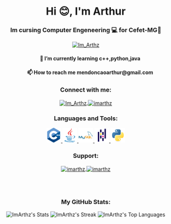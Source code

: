 <div align="center">
    <h1>Hi 😊, I'm Arthur</h1>
    <h3>Im cursing Computer Engeneering 💻 for Cefet-MG🏫</h3>
</div>

<div align="center">
    <a href="https://twitter.com/im_arthz" target="blank">
        <img src="https://img.shields.io/twitter/follow/Im_Arthz?logo=twitter&style=for-the-badge" alt="Im_Arthz" />
    </a>
</div>
<div align="center">
<ul >
    <h4>🌱 I’m currently learning c++,python,java</h4>
    <h4>📫 How to reach me mendoncaoarthur@gmail.com</h4>
</ul>
</div>

<div align="center">
    <h3>Connect with me:</h3>
    <p>
        <a href="https://twitter.com/Im_Arthz" target="blank">
            <img align="center" src="https://raw.githubusercontent.com/rahuldkjain/github-profile-readme-generator/master/src/images/icons/Social/twitter.svg" alt="Im_Arthz" height="30" width="40" />
        </a>
        <a href="https://discordapp.com/users/imarthz" target="blank">
            <img align="center" src="https://raw.githubusercontent.com/rahuldkjain/github-profile-readme-generator/master/src/images/icons/Social/discord.svg" alt="imarthz" height="30" width="40" />
        </a>
    </p>
</div>
<div align="center">
    <h3>Languages and Tools:</h3>
    <p align="center"> <a href="https://www.w3schools.com/cpp/" target="_blank" rel="noreferrer"> <img src="https://raw.githubusercontent.com/devicons/devicon/master/icons/cplusplus/cplusplus-original.svg" alt="cplusplus" width="40" height="40"/> </a> <a href="https://www.java.com" target="_blank" rel="noreferrer"> <img src="https://raw.githubusercontent.com/devicons/devicon/master/icons/java/java-original.svg" alt="java" width="40" height="40"/> </a> <a href="https://www.mysql.com/" target="_blank" rel="noreferrer"> <img src="https://raw.githubusercontent.com/devicons/devicon/master/icons/mysql/mysql-original-wordmark.svg" alt="mysql" width="40" height="40"/> </a> <a href="https://pandas.pydata.org/" target="_blank" rel="noreferrer"> <img src="https://raw.githubusercontent.com/devicons/devicon/2ae2a900d2f041da66e950e4d48052658d850630/icons/pandas/pandas-original.svg" alt="pandas" width="40" height="40"/> </a> <a href="https://www.python.org" target="_blank" rel="noreferrer"> <img src="https://raw.githubusercontent.com/devicons/devicon/master/icons/python/python-original.svg" alt="python" width="40" height="40"/> </a> </p>
</div>

<div align="center">
    <h3>Support:</h3>
    <p><a href="https://www.buymeacoffee.com/imarthz"> <img align="center" src="https://cdn.buymeacoffee.com/buttons/v2/default-yellow.png" height="50" width="210" alt="imarthz" /></a><a href="https://ko-fi.com/imarthz"> <img align="center" src="https://cdn.ko-fi.com/cdn/kofi3.png?v=3" height="50" width="210" alt="imarthz" /></a></p><br><br>
</div>
<div align="center">
    <h3>My GitHub Stats:</h3>
    <img src="https://github-readme-stats.vercel.app/api?username=ImArthz&theme=synthwave&show_icons=true&hide_border=false&count_private=true" alt="ImArthz's Stats" height="150">
    <img src="https://github-readme-streak-stats.herokuapp.com/?user=ImArthz&theme=synthwave&hide_border=false" alt="ImArthz's Streak" height="150">
    <img src="https://github-readme-stats.vercel.app/api/top-langs/?username=ImArthz&theme=synthwave&show_icons=true&hide_border=false&layout=compact" alt="ImArthz's Top Languages" height="150">
</div>
